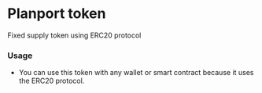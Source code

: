 # Planport token

Fixed supply token using ERC20 protocol

### Usage

- You can use this token with any wallet or smart contract because it uses the ERC20 protocol.